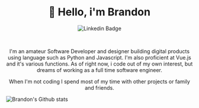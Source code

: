 <h1 align="center">👋 Hello, i'm Brandon</h1>

<div align="center">

  ![Linkedin Badge](https://img.shields.io/badge/-Brandon-blue?style=flat-square&logo=Linkedin&logoColor=white&link=https://www.linkedin.com/in/brandon-bondig-930584178/)
</div>

<br>

<p align="center">
I'm an amateur Software Developer and designer building digital products using language such as Python and Javascript. I'm also proficient at Vue.js and it's various functions. As of right now, i code out of my own interest, but dreams of working as a full time software engineer.
</p>
<p align="center"> 
When I'm not coding I spend most of my time with other projects or family and friends.
</p>

![Brandon's Github stats](https://github-readme-stats.vercel.app/api?username=brandonbondig&show_icons=true&theme=dark)
